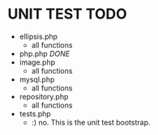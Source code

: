 UNIT TEST TODO
================================================================================

* ellipsis.php 
    * all functions
* php.php *DONE*
* image.php
    * all functions
* mysql.php
    * all functions
* repository.php 
    * all functions
* tests.php
    * :) no. This is the unit test bootstrap.
